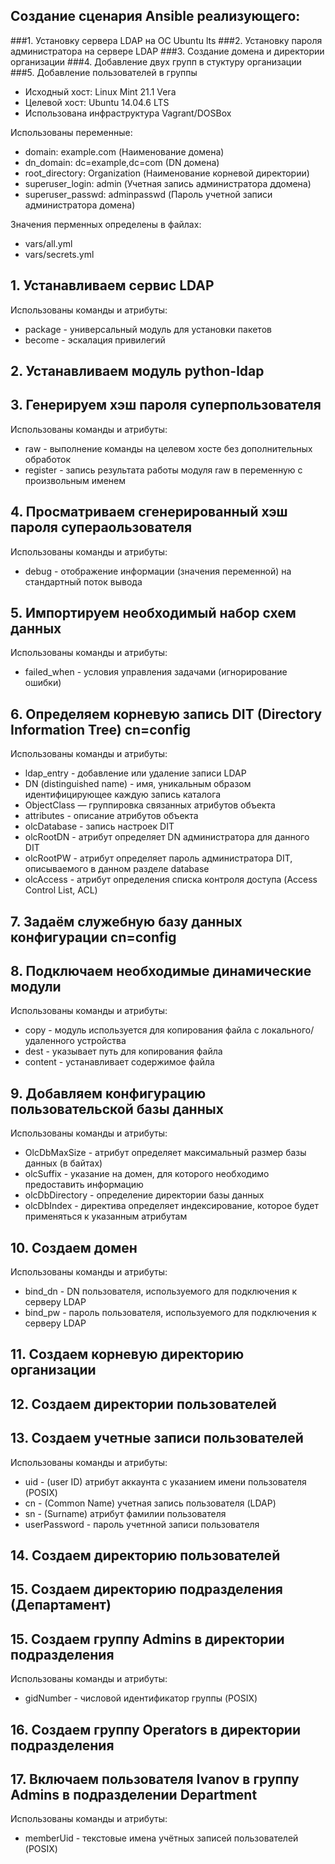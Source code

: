 ## Создание сценария Ansible реализующего:

###1. Установку сервера LDAP на ОС Ubuntu lts
###2. Установку пароля администратора на сервере LDAP
###3. Создание домена и директории организации
###4. Добавление двух групп в стуктуру организации
###5. Добавление пользователей в группы

* Исходный хост: Linux Mint 21.1 Vera
* Целевой хост: Ubuntu 14.04.6 LTS
* Использована инфраструктура Vagrant/DOSBox


Использованы переменные:

* domain: example.com (Наименование  домена)
* dn_domain: dc=example,dc=com (DN домена)
* root_directory: Organization (Наименование корневой директории)
* superuser_login: admin (Учетная запись администратора ддомена)
* superuser_passwd: adminpasswd (Пароль учетной записи администратора домена)

Значения перменных определены в файлах:

* vars/all.yml
* vars/secrets.yml


## 1. Устанавливаем сервис LDAP

Использованы команды и атрибуты: 

* package - универсальный модуль для установки пакетов
* become - эскалация привилегий

## 2. Устанавливаем модуль python-ldap
## 3. Генерируем хэш пароля суперпользователя 

Использованы команды и атрибуты: 

* raw - выполнение команды на целевом хосте без дополнительных обработок
* register - запись результата работы модуля raw в переменную с произвольным именем

## 4. Просматриваем сгенерированный хэш пароля супераользователя

Использованы команды и атрибуты: 

* debug - отображение информации (значения переменной) на стандартный поток вывода

## 5. Импортируем необходимый набор схем данных

Использованы команды и атрибуты:

* failed_when - условия управления задачами (игнорирование ошибки)

## 6. Определяем корневую запись DIT (Directory Information Tree) cn=config
    
Использованы команды и атрибуты:

* ldap_entry - добавление или удаление записи LDAP
* DN (distinguished name) - имя, уникальным образом идентифицирующее каждую запись каталога
* ObjectClass — группировка связанных атрибутов объекта
* attributes - описание атрибутов объекта
* olcDatabase - запись настроек DIT
* olcRootDN - атрибут определяет DN администратора для данного DIT
* olcRootPW - атрибут определяет пароль администратора DIT, описываемого в данном разделе database
* olcAccess - атрибут определения списка контроля доступа (Access Control List, ACL)

## 7. Задаём служебную базу данных конфигурации cn=config
## 8. Подключаем необходимые динамические модули

Использованы команды и атрибуты:

* copy - модуль используется для копирования файла с локального/удаленного устройства 
* dest - указывает путь для копирования файла
* content - устанавливает содержимое файла

## 9. Добавляем конфигурацию пользовательской базы данных 

Использованы команды и атрибуты:

* OlcDbMaxSize - атрибут определяет максимальный размер базы данных  (в байтах)
* olcSuffix - указание на домен, для которого необходимо предоставить информацию
* olcDbDirectory - определение директории базы  данных
* olcDbIndex - директива определяет индексирование, которое будет применяться к указанным атрибутам
 
## 10. Создаем домен

Использованы команды и атрибуты:

*  bind_dn  -  DN пользователя, используемого для подключения к серверу LDAP
*  bind_pw - пароль пользователя, используемого для подключения к серверу LDAP

## 11. Создаем корневую директорию организации
## 12. Создаем директории пользователей
## 13. Создаем учетные записи пользователей

Использованы команды и атрибуты: 

* uid - (user ID) атрибут аккаунта с указанием имени пользователя (POSIX)
* cn - (Common Name) учетная запись пользователя (LDAP) 
* sn - (Surname) атрибут фамилии пользователя
* userPassword - пароль учетнной записи пользователя

## 14. Создаем директорию пользователей 
## 15. Создаем директорию подразделения (Департамент)
## 15. Создаем группу Admins в директории подразделения 

Использованы команды и атрибуты: 

* gidNumber - числовой идентификатор группы (POSIX)

## 16. Создаем группу Operators в директории подразделения 
## 17. Включаем пользователя Ivanov в группу Admins в подразделении Department

Использованы команды и атрибуты: 

* memberUid - текстовые имена учётных записей пользователей (POSIX)



